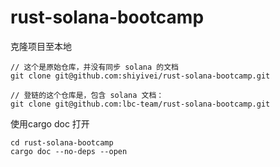 # rust-solana-bootcamp

克隆项目至本地

```
// 这个是原始仓库，并没有同步 solana 的文档
git clone git@github.com:shiyivei/rust-solana-bootcamp.git

// 登链的这个仓库是，包含 solana 文档：
git clone git@github.com:lbc-team/rust-solana-bootcamp.git
```

使用cargo doc 打开

```
cd rust-solana-bootcamp
cargo doc --no-deps --open
```


